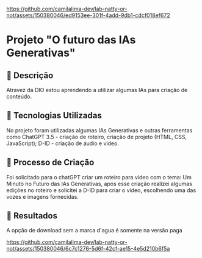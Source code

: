 
https://github.com/camilalima-dev/lab-natty-or-not/assets/150380046/ed9153ee-301f-4add-9db1-cdcf018ef672
# Projeto "O futuro das IAs Generativas"


## 📒 Descrição
Atravez da DIO estou aprendendo a utilizar algumas IAs para criação de conteúdo.

## 🤖 Tecnologias Utilizadas
No projeto foram utilizadas algumas IAs Generativas e outras ferramentas como 
ChatGPT 3.5 - criação de roteiro, criação de projeto (HTML, CSS, JavaScript);
D-ID - criação de áudio e vídeo.

## 🧐 Processo de Criação
Foi solicitado para o chatGPT criar um roteiro para vídeo com o tema: Um Minuto no Futuro das IAs Generativas, após esse criação realizei algumas edições no roteiro e solicitei a D-ID para criar o vídeo, escolhendo uma das vozes e imagens fornecidas.

## 🚀 Resultados
A opção de download sem a marca d'agua é somente na versão paga

https://github.com/camilalima-dev/lab-natty-or-not/assets/150380046/6c7c1276-5d6f-42cf-ae15-4e5d210b6f5a

